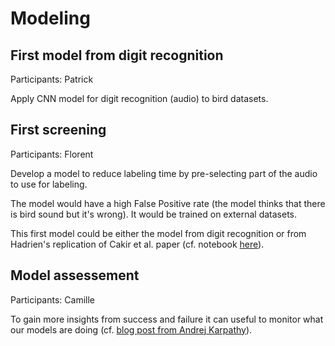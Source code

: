 # Modeling

## First model from digit recognition

Participants: Patrick

Apply CNN model for digit recognition (audio) to bird datasets.

## First screening

Participants: Florent

Develop a model to reduce labeling time by pre-selecting part of the audio to use for labeling.

The model would have a high False Positive rate (the model thinks that there is bird sound but it's wrong). It would be trained on external datasets.

This first model could be either the model from digit recognition or from Hadrien's replication of Cakir et al. paper (cf. notebook [here](https://colab.research.google.com/drive/1XBNdn98z89HpH2hCqi-bk_fDEQf1SgGA)).

## Model assessement

Participants: Camille

To gain more insights from success and failure it can useful to monitor what our models are doing (cf. [blog post from Andrej Karpathy](https://karpathy.github.io/2019/04/25/recipe/)).



